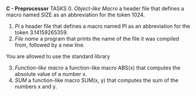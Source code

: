 **C - Preprocessor**
TASKS
0. *Object-like Macro*
a header file that defines a macro named SIZE as an abbreviation for the token 1024.
1. *Pi*
a header file that defines a macro named PI as an abbreviation for the token 3.14159265359.
2. *File name*
a program that prints the name of the file it was compiled from, followed by a new line.

You are allowed to use the standard library

3. *Function-like macro*
a function-like macro ABS(x) that computes the absolute value of a number x.
4. *SUM*
a function-like macro SUM(x, y) that computes the sum of the numbers x and y.

